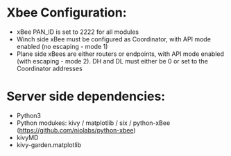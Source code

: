 # Xbee Configuration:

* xBee PAN_ID is set to 2222 for all modules
* Winch side xBee must be configured as Coordinator, with API mode enabled (no escaping - mode 1)
* Plane side xBees are either routers or endpoints, with API mode enabled (with escaping - mode 2). DH and DL must either be 0 or set to the Coordinator addresses

# Server side dependencies:

* Python3
* Python modukes: kivy / matplotlib / six / python-xBee (https://github.com/niolabs/python-xbee)
* kivyMD
* kivy-garden.matplotlib
